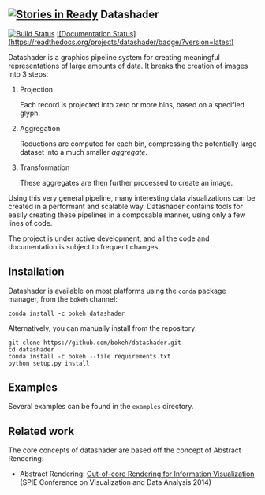 [![Stories in Ready](https://badge.waffle.io/bokeh/datashader.png?label=ready&title=Ready)](https://waffle.io/bokeh/datashader)
Datashader
----------

[![Build Status](https://travis-ci.org/bokeh/datashader.svg)](https://travis-ci.org/bokeh/datashader) [![Documentation Status]
(https://readthedocs.org/projects/datashader/badge/?version=latest)](http://datashader.readthedocs.org/en/latest/?badge=latest)


Datashader is a graphics pipeline system for creating meaningful
representations of large amounts of data. It breaks the creation of images into
3 steps:

1. Projection

   Each record is projected into zero or more bins, based on a specified glyph.

2. Aggregation

   Reductions are computed for each bin, compressing the potentially large
   dataset into a much smaller *aggregate*.

3. Transformation

   These aggregates are then further processed to create an image.

Using this very general pipeline, many interesting data visualizations can be
created in a performant and scalable way. Datashader contains tools for easily
creating these pipelines in a composable manner, using only a few lines of code.

The project is under active development, and all the code and documentation is
subject to frequent changes.

## Installation

Datashader is available on most platforms using the `conda` package manager,
from the `bokeh` channel:

```
conda install -c bokeh datashader
```

Alternatively, you can manually install from the repository:

```
git clone https://github.com/bokeh/datashader.git
cd datashader
conda install -c bokeh --file requirements.txt
python setup.py install
```

## Examples

Several examples can be found in the `examples` directory.

## Related work

The core concepts of datashader are based off the concept of Abstract
Rendering:

- Abstract Rendering: [Out-of-core Rendering for Information
  Visualization](http://www.crest.iu.edu/publications/prints/2014/Cottam2014OutOfCore.pdf)
  (SPIE Conference on Visualization and Data Analysis 2014)
